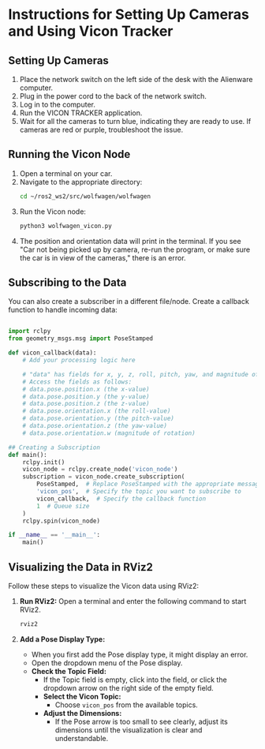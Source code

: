 # Instructions for Setting Up Cameras and Using Vicon Tracker

## Setting Up Cameras
1. Place the network switch on the left side of the desk with the Alienware computer.
2. Plug in the power cord to the back of the network switch.
3. Log in to the computer.
4. Run the VICON TRACKER application.
5. Wait for all the cameras to turn blue, indicating they are ready to use. If cameras are red or purple, troubleshoot the issue.

## Running the Vicon Node
1. Open a terminal on your car.
2. Navigate to the appropriate directory:
    ```bash
    cd ~/ros2_ws2/src/wolfwagen/wolfwagen
    ```
3. Run the Vicon node:
    ```bash
    python3 wolfwagen_vicon.py
    ```
4. The position and orientation data will print in the terminal. If you see "Car not being picked up by camera, re-run the program, or make sure the car is in view of the cameras," there is an error.

## Subscribing to the Data
You can also create a subscriber in a different file/node. Create a callback function to handle incoming data:
```python

import rclpy
from geometry_msgs.msg import PoseStamped

def vicon_callback(data):
    # Add your processing logic here

    # "data" has fields for x, y, z, roll, pitch, yaw, and magnitude of rotation
    # Access the fields as follows:
    # data.pose.position.x (the x-value)
    # data.pose.position.y (the y-value)
    # data.pose.position.z (the z-value)
    # data.pose.orientation.x (the roll-value)
    # data.pose.orientation.y (the pitch-value)
    # data.pose.orientation.z (the yaw-value)
    # data.pose.orientation.w (magnitude of rotation)

## Creating a Subscription
def main():
    rclpy.init()
    vicon_node = rclpy.create_node('vicon_node')
    subscription = vicon_node.create_subscription(
        PoseStamped,  # Replace PoseStamped with the appropriate message type
        'vicon_pos',  # Specify the topic you want to subscribe to
        vicon_callback,  # Specify the callback function
        1  # Queue size
    )
    rclpy.spin(vicon_node)

if __name__ == '__main__':
    main()
```
## Visualizing the Data in RViz2

Follow these steps to visualize the Vicon data using RViz2:

1. **Run RViz2:** Open a terminal and enter the following command to start RViz2.
    ```bash
    rviz2
    ```

2. **Add a Pose Display Type:**
   - When you first add the Pose display type, it might display an error.
   - Open the dropdown menu of the Pose display.
   - **Check the Topic Field:**
     - If the Topic field is empty, click into the field, or click the dropdown arrow on the right side of the empty field.
     - **Select the Vicon Topic:**
       - Choose `vicon_pos` from the available topics.
     - **Adjust the Dimensions:**
       - If the Pose arrow is too small to see clearly, adjust its dimensions until the visualization is clear and understandable.
